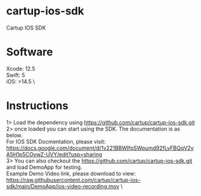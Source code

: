 # cartup-ios-sdk
Cartup IOS SDK

# Software
Xcode: 12.5 \
Swift: 5 \
iOS: >14.5 \

# Instructions
1> Load the dependency using https://github.com/cartup/cartup-ios-sdk.git \
2> once loaded you can start using the SDK. The documentation is as below. \
For IOS SDK Docmentation, please visit: \
https://docs.google.com/document/d/1v221BBWlfpSWpumd92fLvFBQqV2yA5H1p5COvwZ-UVY/edit?usp=sharing \
3> You can also checkout the https://github.com/cartup/cartup-ios-sdk.git and load DemoApp for testing. \
Example Demo Video link, please download to view: \
https://raw.githubusercontent.com/cartup/cartup-ios-sdk/main/DemoApp/ios-video-recording.mov \
